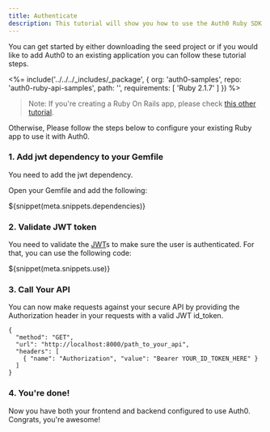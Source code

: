 ```yaml
---
title: Authenticate
description: This tutorial will show you how to use the Auth0 Ruby SDK to add authentication and authorization to your API.
---
```


You can get started by either downloading the seed project or if you would like to add Auth0 to an existing application you can follow these tutorial steps.

<%= include('../../../_includes/_package', {
  org: 'auth0-samples',
  repo: 'auth0-ruby-api-samples',
  path: '',
  requirements: [
    'Ruby 2.1.7'
  ]
}) %>

> Note: If you're creating a Ruby On Rails app, please check [this other tutorial](/server-apis/rails).

Otherwise, Please follow the steps below to configure your existing Ruby app to use it with Auth0.

### 1. Add jwt dependency to your Gemfile

You need to add the jwt dependency.

Open your Gemfile and add the following:

${snippet(meta.snippets.dependencies)}

### 2. Validate JWT token

You need to validate the [JWT](/jwt)s to make sure the user is authenticated. For that, you can use the following code:

${snippet(meta.snippets.use)}

### 3. Call Your API
You can now make requests against your secure API by providing the Authorization header in your requests with a valid JWT id_token.

```har
{
  "method": "GET",
  "url": "http://localhost:8000/path_to_your_api",
  "headers": [
    { "name": "Authorization", "value": "Bearer YOUR_ID_TOKEN_HERE" }
  ]
}
```

### 4. You're done!

Now you have both your frontend and backend configured to use Auth0. Congrats, you're awesome!
